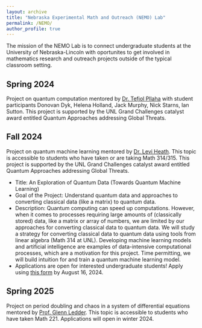 ```yaml
---
layout: archive
title: "Nebraska Experimental Math and Outreach (NEMO) Lab"
permalink: /NEMO/
author_profile: true
---
```



The mission of the NEMO Lab is to connect undergraduate students at the University of Nebraska-Lincoln with oportunites to get involved in mathematics research and outreach projects outside of the typical classroom setting.

Spring 2024
---------------
Project on quantum computation mentored by [Dr. Tefjol Pllaha](https://www.math.unl.edu/~tpllaha2/) with student participants Donovan Dyk, Helena Holland, Jack Murphy, Nick Starns, Ian Sutton. This project is supported by the UNL Grand Challenges catalyst award entitled Quantum Approaches addressing Global Threats.

Fall 2024
---------------
Project on quantum machine learning mentored by [Dr. Levi Heath](https://leviheath.weebly.com/). This topic is accessible to students who have taken or are taking Math 314/315.  This project is supported by the UNL Grand Challenges catalyst award entitled Quantum Approaches addressing Global Threats. 

* Title: An Exploration of Quantum Data (Towards Quantum Machine Learning)
* Goal of the Project: Understand quantum data and approaches to converting classical data (like a matrix) to quantum data.
* Description: Quantum computing can speed up computations. However, when it comes to processes requiring large amounts of (classically stored) data, like a matrix or array of numbers, we are limited by our approaches for converting classical data to quantum data. We will study a strategy for converting classical data to quantum data using tools from linear algebra (Math 314 at UNL).
Developing machine learning models and artificial intelligence are examples of data-intensive computational processes, which are a motivation for this project. Time permitting, we will build intuition for and train a quantum machine learning model.
* Applications are open for interested undergraduate students! Apply using [this form](https://forms.gle/w2JRxjQSY4v4zqyj8) by August 16, 2024.

Spring 2025
-----------------
Project on period doubling and chaos in a system of differential equations mentored by [Prof. Glenn Ledder](https://math.unl.edu/glenn-ledder). This topic is accessible to students who have taken Math 221. Applications will open in winter 2024.